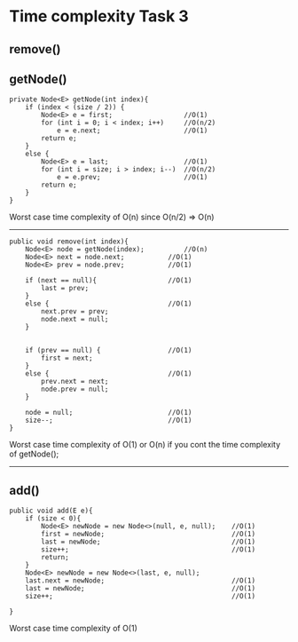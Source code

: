 # Time complexity Task 3

## remove()

## getNode()

    private Node<E> getNode(int index){
        if (index < (size / 2)) {
            Node<E> e = first;                  //O(1)
            for (int i = 0; i < index; i++)     //O(n/2)
                e = e.next;                     //O(1)
            return e;
        }
        else {
            Node<E> e = last;                   //O(1)
            for (int i = size; i > index; i--)  //O(n/2)
                e = e.prev;                     //O(1)
            return e;
        }
    }

Worst case time complexity of O(n) since O(n/2) => O(n)

---

    public void remove(int index){
        Node<E> node = getNode(index);          //O(n)
        Node<E> next = node.next;           //O(1)
        Node<E> prev = node.prev;           //O(1)

        if (next == null){                  //O(1)
            last = prev;
        }
        else {                              //O(1)
            next.prev = prev;
            node.next = null;
        }


        if (prev == null) {                 //O(1)
            first = next;
        }   
        else {                              //O(1)
            prev.next = next;
            node.prev = null;
        }

        node = null;                        //O(1)
        size--;                             //O(1)
    }

Worst case time complexity of O(1) or O(n) if you cont the time complexity of getNode();

---

## add()

    public void add(E e){
        if (size < 0){
            Node<E> newNode = new Node<>(null, e, null);    //O(1)
            first = newNode;                                //O(1)
            last = newNode;                                 //O(1)
            size++;                                         //O(1)
            return;
        }
        Node<E> newNode = new Node<>(last, e, null);
        last.next = newNode;                                //O(1)
        last = newNode;                                     //O(1)
        size++;                                             //O(1)

    }

Worst case time complexity of O(1)











